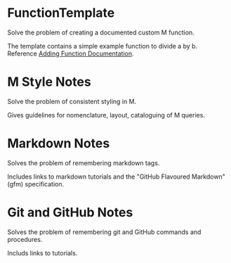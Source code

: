 # FunctionTemplate
Solve the problem of creating a documented custom M function.

The template contains a simple example function to divide a by b. Reference [Adding Function Documentation](https://learn.microsoft.com/en-us/power-query/handling-documentation).

# M Style Notes
Solve the problem of consistent styling in M.

Gives guidelines for nomenclature, layout, cataloguing of M queries.

# Markdown Notes
Solves the problem of remembering markdown tags.

Includes links to markdown tutorials and the "GitHub Flavoured Markdown" (gfm) specification.

# Git and GitHub Notes
Solves the problem of remembering git and GitHub commands and procedures.

Includs links to tutorials.
